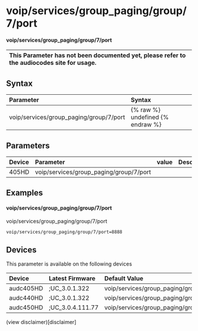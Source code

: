 ﻿---
description: voip/services/group_paging/group/7/port
search: false
---

# voip/services/group_paging/group/7/port

#### voip/services/group_paging/group/7/port


| This Parameter has not been documented yet, please refer to the audiocodes site for usage.  |
| :--- |

## Syntax
| Parameter | Syntax |
| :--- | :--- |
|voip/services/group_paging/group/7/port | {% raw %} undefined {% endraw %} |

## Parameters
|Device|Parameter|value|Description|
|:---|:---|:---|:---|
| 405HD | voip/services/group_paging/group/7/port |  |  |

## Examples
#### voip/services/group_paging/group/7/port

voip/services/group_paging/group/7/port

```
voip/services/group_paging/group/7/port=8888
```

## Devices
This parameter is available on the following devices

| Device | Latest Firmware | Default Value |
|:---|:---|:---|
| audc405HD | ;UC_3.0.1.322 | voip/services/group_paging/group/7/port=8888 
| audc440HD | ;UC_3.0.1.322 | voip/services/group_paging/group/7/port=8888 
| audc450HD | ;UC_3.0.4.111.77 | voip/services/group_paging/group/7/port=8888 

(view disclaimer)[disclaimer]
